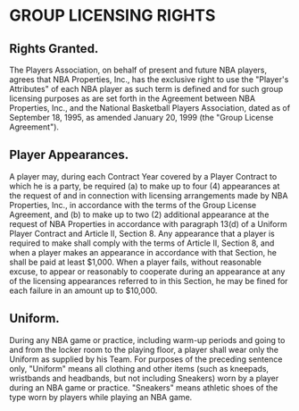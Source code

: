 # GROUP LICENSING RIGHTS

## Rights Granted.

The Players Association, on behalf of present and future NBA players, agrees that NBA Properties, Inc., has the exclusive right to use the "Player's Attributes" of each NBA player as such term is defined and for such group licensing purposes as are set forth in the Agreement between NBA Properties, Inc., and the National Basketball Players Association, dated as of September 18, 1995, as amended January 20, 1999 (the "Group License Agreement").

## Player Appearances.

A player may, during each Contract Year covered by a Player Contract to which he is a party, be required (a) to make up to four (4) appearances at the request of and in connection with licensing arrangements made by NBA Properties, Inc., in accordance with the terms of the Group License Agreement, and (b) to make up to two (2) additional appearance at the request of NBA Properties in accordance with paragraph 13(d) of a Uniform Player Contract and Article II, Section 8. Any appearance that a player is required to make shall comply with the terms of Article II, Section 8, and when a player makes an appearance in accordance with that Section, he shall be paid at least \$1,000. When a player fails, without reasonable excuse, to appear or reasonably to cooperate during an appearance at any of the licensing appearances referred to in this Section, he may be fined for each failure in an amount up to \$10,000.

## Uniform.

During any NBA game or practice, including warm-up periods and going to and from the locker room to the playing floor, a player shall wear only the Uniform as supplied by his Team. For purposes of the preceding sentence only, "Uniform" means all clothing and other items (such as kneepads, wristbands and headbands, but not including Sneakers) worn by a player during an NBA game or practice. "Sneakers" means athletic shoes of the type worn by players while playing an NBA game.
